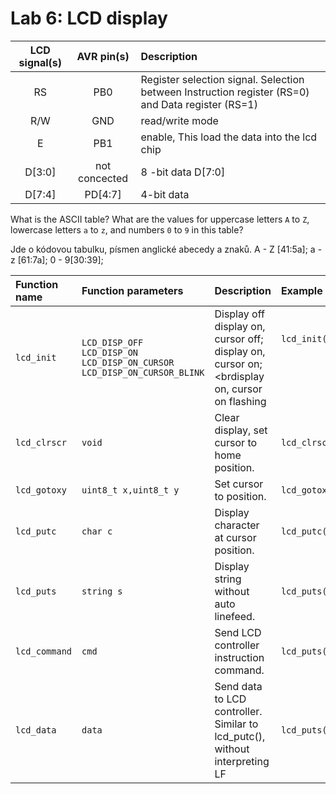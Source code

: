 # Lab 6: LCD display

| **LCD signal(s)** | **AVR pin(s)** | **Description** |
   | :-: | :-: | :-- |
   | RS | PB0 | Register selection signal. Selection between Instruction register (RS=0) and Data register (RS=1) |
   | R/W | GND | read/write mode|
   | E | PB1 | enable, This load the data into the lcd chip    |
   | D[3:0] | not concected | 8 -bit data D[7:0] |
   | D[7:4] | PD[4:7] | 4-bit data |

What is the ASCII table? What are the values for uppercase letters `A` to `Z`, lowercase letters `a` to `z`, and numbers `0` to `9` in this table?

 Jde o kódovou tabulku, písmen anglické abecedy a znaků. A - Z [41:5a]; a - z [61:7a]; 0 - 9[30:39];

 | **Function name** | **Function parameters** | **Description** | **Example** |
   | :-- | :-- | :-- | :-- |
   | `lcd_init` | `LCD_DISP_OFF`<br>`LCD_DISP_ON`<br>`LCD_DISP_ON_CURSOR`<br>`LCD_DISP_ON_CURSOR_BLINK` | Display off<br>display on, cursor off;<br>display on, cursor on;<brdisplay on, cursor on flashing | `lcd_init(LCD_DISP_OFF);`<br>&nbsp;<br>&nbsp;<br>&nbsp; |
   | `lcd_clrscr` | `void` | Clear display, set cursor to home position. | `lcd_clrscr();` |
   | `lcd_gotoxy` | `uint8_t x,uint8_t y`| Set cursor to position. | `lcd_gotoxy(0, 1);` |
   | `lcd_putc` | `char c` | Display character at cursor position. | `lcd_putc('')` |
   | `lcd_puts` | `string s` | Display string without auto linefeed. | `lcd_puts("")` |
   | `lcd_command` | `cmd`	 | Send LCD controller instruction command. | `lcd_puts(cmd)` |
   | `lcd_data` | `data`  | Send data to LCD controller. Similar to lcd_putc(), without interpreting LF | `lcd_puts(data)` |
